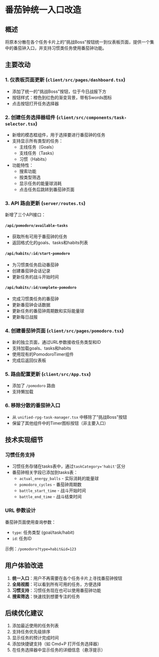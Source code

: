 # 番茄钟统一入口改造

## 概述
将原本分散在各个任务卡片上的"挑战Boss"按钮统一到仪表板页面，提供一个集中的番茄钟入口，并支持习惯类任务使用番茄钟功能。

## 主要改动

### 1. 仪表板页面更新 (`client/src/pages/dashboard.tsx`)
- 添加了统一的"挑战Boss"按钮，位于今日战报下方
- 按钮样式：橙色到红色的渐变背景，带有Swords图标
- 点击按钮打开任务选择器

### 2. 创建任务选择器组件 (`client/src/components/task-selector.tsx`)
- 新增的模态框组件，用于选择要进行番茄钟的任务
- 支持显示所有类型的任务：
  - 主线任务（Goals）
  - 支线任务（Tasks）
  - 习惯（Habits）
- 功能特性：
  - 搜索功能
  - 按类型筛选
  - 显示任务的能量球消耗
  - 点击任务后跳转到番茄钟页面

### 3. API 路由更新 (`server/routes.ts`)
新增了三个API接口：

#### `/api/pomodoro/available-tasks`
- 获取所有可用于番茄钟的任务
- 返回格式化的goals、tasks和habits列表

#### `/api/habits/:id/start-pomodoro`
- 为习惯类任务启动番茄钟
- 创建番茄钟会话记录
- 更新任务的战斗开始时间

#### `/api/habits/:id/complete-pomodoro`
- 完成习惯类任务的番茄钟
- 更新番茄钟会话数据
- 更新任务的番茄钟周期数和实际能量球
- 更新每日战报

### 4. 创建番茄钟页面 (`client/src/pages/pomodoro.tsx`)
- 新的独立页面，通过URL参数接收任务类型和ID
- 支持加载goals、tasks和habits
- 使用现有的PomodoroTimer组件
- 完成后返回仪表板

### 5. 路由配置更新 (`client/src/App.tsx`)
- 添加了 `/pomodoro` 路由
- 支持懒加载

### 6. 移除分散的番茄钟入口
- 从 `unified-rpg-task-manager.tsx` 中移除了"挑战Boss"按钮
- 保留了其他组件中的Timer图标按钮（非主要入口）

## 技术实现细节

### 习惯任务支持
- 习惯任务存储在tasks表中，通过`taskCategory='habit'`区分
- 番茄钟相关字段已添加到tasks表：
  - `actual_energy_balls` - 实际消耗的能量球
  - `pomodoro_cycles` - 番茄钟周期数
  - `battle_start_time` - 战斗开始时间
  - `battle_end_time` - 战斗结束时间

### URL 参数设计
番茄钟页面使用查询参数：
- `type`: 任务类型 (goal/task/habit)
- `id`: 任务ID

示例：`/pomodoro?type=habit&id=123`

## 用户体验改进

1. **统一入口**：用户不再需要在各个任务卡片上寻找番茄钟按钮
2. **全局视图**：可以看到所有可用的任务，方便选择
3. **习惯支持**：习惯任务现在也可以使用番茄钟功能
4. **搜索筛选**：快速找到想要专注的任务

## 后续优化建议

1. 添加最近使用的任务列表
2. 支持任务优先级排序
3. 显示任务的预计完成时间
4. 添加快捷键支持（如 Cmd+P 打开任务选择器）
5. 在任务选择器中显示任务的详细信息（悬浮提示）